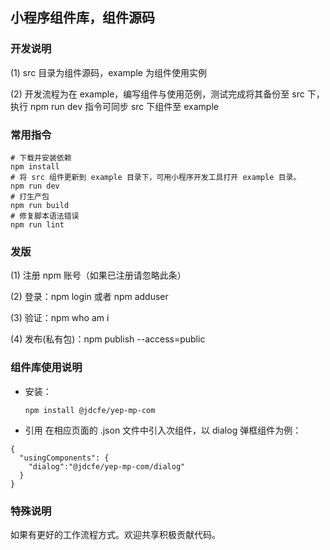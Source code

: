 ## 小程序组件库，组件源码

### 开发说明

(1) src 目录为组件源码，example 为组件使用实例

(2) 开发流程为在 example，编写组件与使用范例，测试完成将其备份至 src 下，
执行 npm run dev 指令可同步 src 下组件至 example

### 常用指令

```
# 下载并安装依赖
npm install 
# 将 src 组件更新到 example 目录下，可用小程序开发工具打开 example 目录。
npm run dev
# 打生产包
npm run build
# 修复脚本语法错误
npm run lint
```

### 发版

(1) 注册 npm 账号（如果已注册请忽略此条）

(2) 登录：npm login 或者 npm adduser

(3) 验证：npm who am i

(4) 发布(私有包)：npm publish --access=public

### 组件库使用说明

- 安装：

  ```
  npm install @jdcfe/yep-mp-com
  ```

- 引用
  在相应页面的 .json 文件中引入次组件，以 dialog 弹框组件为例：

```
{
  "usingComponents": {
    "dialog":"@jdcfe/yep-mp-com/dialog"
  }
}

```

### 特殊说明

如果有更好的工作流程方式。欢迎共享积极贡献代码。
